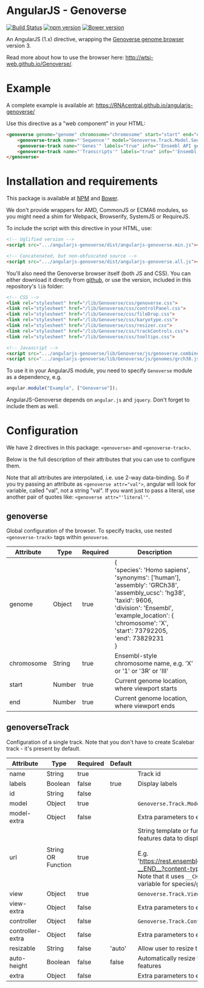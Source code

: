 AngularJS - Genoverse
=====================

[![Build Status](https://travis-ci.org/RNAcentral/angularjs-genoverse.svg?branch=master)](https://travis-ci.org/RNAcentral/angularjs-genoverse)
[![npm version](https://badge.fury.io/js/angularjs-genoverse.svg)](https://badge.fury.io/js/angularjs-genoverse)
[![Bower version](https://badge.fury.io/bo/angularjs-genoverse.svg)](https://badge.fury.io/bo/angularjs-genoverse)

An AngularJS (1.x) directive, wrapping the [Genoverse genome browser](https://github.com/wtsi-web/Genoverse) version 3.

Read more about how to use the browser here: http://wtsi-web.github.io/Genoverse/.

Example
=======

A complete example is available at: https://RNAcentral.github.io/angularjs-genoverse/

Use this directive as a "web component" in your HTML:

```HTML
<genoverse genome="genome" chromosome="chromosome" start="start" end="end">
    <genoverse-track name="'Sequence'" model="Genoverse.Track.Model.Sequence.Ensembl" view="Genoverse.Track.View.Sequence" controller="Genoverse.Track.Controller.Sequence" url="urls.sequence" resizable="'auto'" auto-height="true" extra="{100000: false}"></genoverse-track>
    <genoverse-track name="'Genes'" labels="true" info="'Ensembl API genes'" model="Genoverse.Track.Model.Gene.Ensembl" view="Genoverse.Track.View.Gene.Ensembl" url="urls.genes" resizable="'auto'" auto-height="true"></genoverse-track>
    <genoverse-track name="'Transcripts'" labels="true" info="'Ensembl API transcripts'" model="Genoverse.Track.Model.Transcript.Ensembl" view="Genoverse.Track.View.Transcript.Ensembl" url="urls.transcripts" resizable="'auto'" auto-height="true"></genoverse-track>
</genoverse>
```


Installation and requirements
=============================

This package is available at [NPM](https://www.npmjs.com/package/angularjs-genoverse) and [Bower](https://github.com/RNAcentral/angularjs-genoverse).

We don't provide wrappers for AMD, CommonJS or ECMA6 modules, so you might need a shim for Webpack, Browserify, SystemJS or RequireJS.

To include the script with this directive in your HTML, use:

```HTML
<!-- Uglified version -->
<script src=".../angularjs-genoverse/dist/angularjs-genoverse.min.js"></script>

<!-- Concatenated, but non-obfuscated source -->
<script src=".../angularjs-genoverse/dist/angularjs-genoverse.all.js"></script>
```


You'll also need the Genoverse browser itself (both JS and CSS). You can either download it
directly from [github](https://github.com/wtsi-web/Genoverse), or use the version, included in this repository's `lib` folder:

```HTML
<!-- CSS -->
<link rel="stylesheet" href="/lib/Genoverse/css/genoverse.css">
<link rel="stylesheet" href="/lib/Genoverse/css/controlPanel.css">
<link rel="stylesheet" href="/lib/Genoverse/css/fileDrop.css">
<link rel="stylesheet" href="/lib/Genoverse/css/karyotype.css">
<link rel="stylesheet" href="/lib/Genoverse/css/resizer.css">
<link rel="stylesheet" href="/lib/Genoverse/css/trackControls.css">
<link rel="stylesheet" href="/lib/Genoverse/css/tooltips.css">

<!-- Javascript -->
<script src=".../angularjs-genoverse/lib/Genoverse/js/genoverse.combined.js"></script>
<script src=".../angularjs-genoverse/lib/Genoverse/js/genomes/grch38.js"></script>

```


To use it in your AngularJS module, you need to specify `Genoverse` module as a dependency, e.g.

```javascript
angular.module("Example", ["Genoverse"]);
```

AngularJS-Genoverse depends on `angular.js` and `jquery`. Don't forget to include them as well.

Configuration
=============

We have 2 directives in this package: `<genoverse>` and `<genoverse-track>`.

Below is the full description of their attributes that you can use to configure them.

Note that all attributes are interpolated, i.e. use 2-way data-binding. So if you try passing an attribute as
`<genoverse attr="val">`, angular will look for variable, called "val", not a string "val". If you want just to pass
a literal, use another pair of quotes like: `<genoverse attr="'literal'"`.

genoverse
---------

Global configuration of the browser. To specify tracks, use nested `<genoverse-track>` tags within `genoverse`.

Attribute  | Type   | Required | Description
---------- | ------ | -------- | -----------
genome     | Object | true     | {<br>   'species': 'Homo sapiens',<br>   'synonyms': ['human'],<br>   'assembly': 'GRCh38',<br>   'assembly_ucsc': 'hg38',<br>   'taxid': 9606,<br>   'division': 'Ensembl',<br>   'example_location': {<br>     'chromosome': 'X',<br>     'start': 73792205,<br>     'end': 73829231<br> }
chromosome | String | true     | Ensembl-style chromosome name, e.g. 'X' or '1' or '3R' or 'III'
start      | Number | true     | Current genome location, where viewport starts
end        | Number | true     | Current genome location, where viewport ends


genoverseTrack
--------------

Configuration of a single track. Note that you don't have to create Scalebar track - it's present by default.


Attribute        | Type               | Required | Default | Description
---------------- | ------------------ | -------- | ------- | -----------
name             | String             | true     |         | Track id
labels           | Boolean            | false    | true    | Display labels
id               | String             | false    |         |
model            | Object             | true     |         | `Genoverse.Track.Model` subclass
model-extra      | Object             | false    |         | Extra parameters to extend your model with: `model.extend(modelExtra)`
url              | String OR Function | true     |         | String template or function that returns string template that track uses to download features data to display.<br><br> E.g. 'https://rest.ensemblgenomes.org/sequence/region/homo_sapiens/__CHR__:__START__-__END__?content-type=text/plain'.<br><br>Note that it uses `__CHR__`, `__START__` and `__END__` variables, but doesn't support a variable for species/genome.
view             | Object             | true     |         | `Genoverse.Track.View` subclass
view-extra       | Object             | false    |         | Extra parameters to extend your view with: `view.extend(viewExtra)`
controller       | Object             | false    |         | `Genoverse.Track.Controller` subclass
controller-extra | Object             | false    |         | Extra parameters to extend your controller with: `controller.extend(controllerExtra)`
resizable        | String             | false    | 'auto'  | Allow user to resize tracks by dragging a handle?
auto-height      | Boolean            | false    | false   | Automatically resize tracks upon load to take as much space as is required to display all features
extra            | Object             | false    |         | Extra parameters to extend your track's configuration, e.g. `track.extend(extra)`

